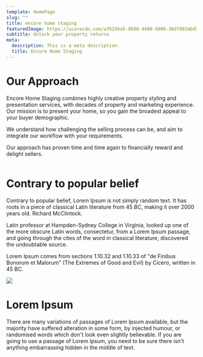 ```yaml
---
template: HomePage
slug: ""
title: encore home staging
featuredImage: https://ucarecdn.com/a76256a5-8690-4400-9806-36df883abd5b/
subtitle: Unlock your property returns
meta:
  description: This is a meta description.
  title: Encore Home Staging
---
```

# Our Approach

Encore Home Staging combines highly creative property styling and presentation services, with decades of property and marketing experience. Our mission is to present your home, so you gain the broadest appeal to your buyer demographic.

We understand how challenging the selling process can be, and aim to integrate our workflow with your requirements.

Our approach has proven time and time again to financially reward and delight sellers.



![]()

# Contrary to popular belief

Contrary to popular belief, Lorem Ipsum is not simply random text. It has roots in a piece of classical Latin literature from 45 BC, making it over 2000 years old. Richard McClintock.

Latin professor at Hampden-Sydney College in Virginia, looked up one of the more obscure Latin words, consectetur, from a Lorem Ipsum passage, and going through the cites of the word in classical literature, discovered the undoubtable source. 

Lorem Ipsum comes from sections 1.10.32 and 1.10.33 of "de Finibus Bonorum et Malorum" (The Extremes of Good and Evil) by Cicero, written in 45 BC. 

![](https://ucarecdn.com/530e4c02-4e85-43de-9fcc-9062b9ec8b69/-/crop/1633x2322/0,45/-/preview/)

# Lorem Ipsum

There are many variations of passages of Lorem Ipsum available, but the majority have suffered alteration in some form, by injected humour, or randomised words which don't look even slightly believable. If you are going to use a passage of Lorem Ipsum, you need to be sure there isn't anything embarrassing hidden in the middle of text.